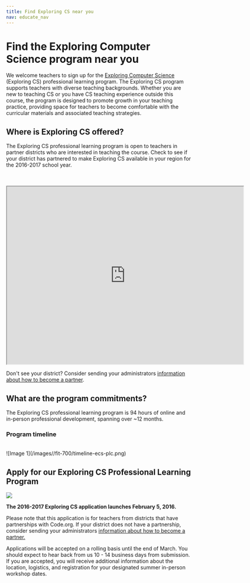 ```yaml
---
title: Find Exploring CS near you
nav: educate_nav
---
```

# Find the Exploring Computer Science program near you
We welcome teachers to sign up for the [Exploring Computer Science](http://exploringcs.org) (Exploring CS) professional learning program. The Exploring CS program supports teachers with diverse teaching backgrounds. Whether you are new to teaching CS or you have CS teaching experience outside this
course, the program is designed to promote growth in your teaching practice, providing space for teachers to become comfortable with the curricular materials and associated teaching strategies. 


## Where is Exploring CS offered?

The Exploring CS professional learning program is open to teachers in partner districts who are interested in teaching the course. Check to see if your district has partnered to make Exploring CS available in your region for the 2016-2017 school year.

<br/> 
<br/>
<iframe src="https://www.google.com/maps/d/u/0/embed?mid=z3jxShb6X1IM.khZ1NwyRM_3Y" width="640" height="480"></iframe>

Don't see your district? Consider sending your administrators [information about how to become a partner](/educate/districts).

## What are the program commitments?
The Exploring CS professional learning program is 94 hours of online and in-person professional development, spanning over ~12 months.

### Program timeline
<br/>
![Image 1](/images//fit-700/timeline-ecs-plc.png)

## Apply for our Exploring CS Professional Learning Program  

<img src="/images/fit-x300/partners-2014-15.jpg" />

**The 2016-2017 Exploring CS application launches February 5, 2016.** 

Please note that this application is for teachers from districts that have partnerships with Code.org. If your district does not have a partnership, consider sending your administrators [information about how to become a partner.](/educate/districts)

Applications will be accepted on a rolling basis until the end of March. You should expect to hear back from us 10 - 14 business days from submission. If you are accepted, you will receive additional information about the location, logistics, and registration for your designated summer in-person workshop dates.
